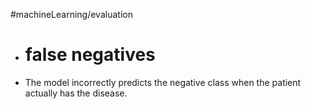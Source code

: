 #machineLearning/evaluation

- # false negatives
- The model incorrectly predicts the negative class when the patient actually has the disease.
